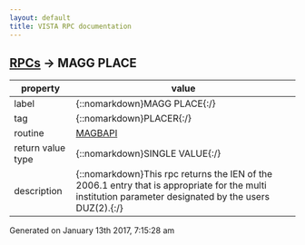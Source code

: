 ```yaml
---
layout: default
title: VISTA RPC documentation
---
```




## [RPCs](TableOfContent.md) &#8594; MAGG PLACE 

 property | value 
--- | --- 
 label | {::nomarkdown}MAGG PLACE{:/}
 tag | {::nomarkdown}PLACER{:/}
 routine | [MAGBAPI](http://code.osehra.org/dox/Routine_MAGBAPI_source.html)
 return value type | {::nomarkdown}SINGLE VALUE{:/}
 description | {::nomarkdown}This rpc returns the IEN of the 2006.1 entry that is appropriate for the multi institution parameter designated by the users DUZ(2).{:/}




 Generated on January 13th 2017, 7:15:28 am